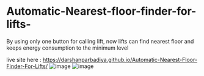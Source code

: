 # Automatic-Nearest-floor-finder-for-lifts-
By using only one button for calling lift, now lifts can find nearest floor and keeps energy consumption to the minimum level

live site here : https://darshanparbadiya.github.io/Automatic-Nearest-Floor-Finder-For-Lifts/
![image](https://user-images.githubusercontent.com/65885245/208236941-3432d8eb-4389-4956-995f-a15569833a65.png)
![image](https://user-images.githubusercontent.com/65885245/208236971-50049987-b92a-4836-92c5-1ab1b19e84cc.png)
